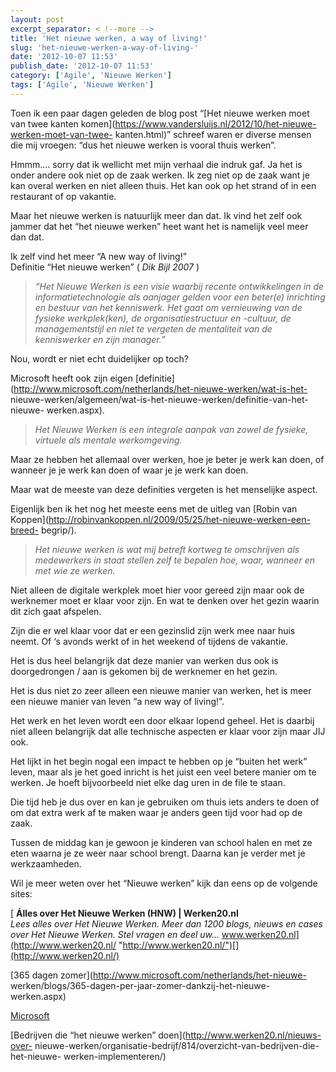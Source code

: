 ```yaml
---
layout: post
excerpt_separator: < !--more -->
title: 'Het nieuwe werken, a way of living!'
slug: 'het-nieuwe-werken-a-way-of-living-'
date: '2012-10-07 11:53'
publish_date: '2012-10-07 11:53'
category: ['Agile', 'Nieuwe Werken']
tags: ['Agile', 'Nieuwe Werken']
---
```

Toen ik een paar dagen geleden de blog post “[Het nieuwe werken moet van twee
kanten komen](https://www.vandersluijs.nl/2012/10/het-nieuwe-werken-moet-van-twee-
kanten.html)” schreef waren er diverse mensen die mij vroegen: “dus het nieuwe
werken is vooral thuis werken”.  
  
Hmmm…. sorry dat ik wellicht met mijn verhaal die indruk gaf. Ja het is onder
andere ook niet op de zaak werken. Ik zeg niet op de zaak want je kan overal
werken en niet alleen thuis. Het kan ook op het strand of in een restaurant of
op vakantie.  
  
Maar het nieuwe werken is natuurlijk meer dan dat. Ik vind het zelf ook jammer
dat het “het nieuwe werken” heet want het is namelijk veel meer dan dat.  
  
Ik zelf vind het meer “A new way of living!”  
Definitie “Het nieuwe werken” ( _Dik Bijl 2007_ )

>  _“Het Nieuwe Werken is een visie waarbij recente ontwikkelingen in de
informatietechnologie als aanjager gelden voor een beter(e) inrichting en
bestuur van het kenniswerk. Het gaat om vernieuwing van de fysieke
werkplek(ken), de organisatiestructuur en -cultuur, de managementstijl en niet
te vergeten de mentaliteit van de kenniswerker en zijn manager.”_

Nou, wordt er niet echt duidelijker op toch?

Microsoft heeft ook zijn eigen
[definitie](http://www.microsoft.com/netherlands/het-nieuwe-werken/wat-is-het-
nieuwe-werken/algemeen/wat-is-het-nieuwe-werken/definitie-van-het-nieuwe-
werken.aspx).

>  _Het Nieuwe Werken is een integrale aanpak van zowel de fysieke, virtuele
als mentale werkomgeving._

Maar ze hebben het allemaal over werken, hoe je beter je werk kan doen, of
wanneer je je werk kan doen of waar je je werk kan doen.

Maar wat de meeste van deze definities vergeten is het menselijke aspect.

Eigenlijk ben ik het nog het meeste eens met de uitleg van [Robin van
Koppen](http://robinvankoppen.nl/2009/05/25/het-nieuwe-werken-een-breed-
begrip/).

>  _Het nieuwe werken is wat mij betreft kortweg te omschrijven als
medewerkers in staat stellen zelf te bepalen hoe, waar, wanneer en met wie ze
werken._

Niet alleen de digitale werkplek moet hier voor gereed zijn maar ook de
werknemer moet er klaar voor zijn. En wat te denken over het gezin waarin dit
zich gaat afspelen.

Zijn die er wel klaar voor dat er een gezinslid zijn werk mee naar huis neemt.
Of ‘s avonds werkt of in het weekend of tijdens de vakantie.

Het is dus heel belangrijk dat deze manier van werken dus ook is doorgedrongen
/ aan is gekomen bij de werknemer en het gezin.

Het is dus niet zo zeer alleen een nieuwe manier van werken, het is meer een
nieuwe manier van leven “a new way of living!”.

Het werk en het leven wordt een door elkaar lopend geheel. Het is daarbij niet
alleen belangrijk dat alle technische aspecten er klaar voor zijn maar JIJ
ook.

Het lijkt in het begin nogal een impact te hebben op je “buiten het werk”
leven, maar als je het goed inricht is het juist een veel betere manier om te
werken. Je hoeft bijvoorbeeld niet elke dag uren in de file te staan.

Die tijd heb je dus over en kan je gebruiken om thuis iets anders te doen of
om dat extra werk af te maken waar je anders geen tijd voor had op de zaak.

Tussen de middag kan je gewoon je kinderen van school halen en met ze eten
waarna je ze weer naar school brengt. Daarna kan je verder met je
werkzaamheden.

Wil je meer weten over het “Nieuwe werken” kijk dan eens op de volgende sites:

[ **Álles over Het Nieuwe Werken (HNW) | Werken20.nl**  
 _Lees alles over Het Nieuwe Werken. Meer dan 1200 blogs, nieuws en cases over
Het Nieuwe Werken. Stel vragen en deel uw…_
www.werken20.nl](http://www.werken20.nl/
"http://www.werken20.nl/")[](http://www.werken20.nl/)

[365 dagen zomer](http://www.microsoft.com/netherlands/het-nieuwe-
werken/blogs/365-dagen-per-jaar-zomer-dankzij-het-nieuwe-werken.aspx)

[Microsoft](http://www.microsoft.com/netherlands/het-nieuwe-werken/)

[Bedrijven die “het nieuwe werken” doen](http://www.werken20.nl/nieuws-over-
nieuwe-werken/organisatie-bedrijf/814/overzicht-van-bedrijven-die-het-nieuwe-
werken-implementeren/)

